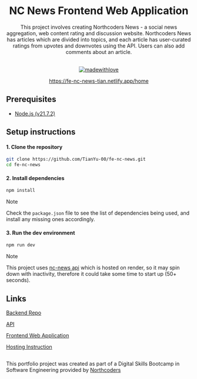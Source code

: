 <div align="center">
<h1> NC News Frontend Web Application </h1> 
This project involves creating Northcoders News - a social news aggregation, web content rating and discussion website. Northcoders News has articles which are divided into topics, and each article has user-curated ratings from upvotes and downvotes using the API. Users can also add comments about an article. <br><br>
  
[![madewithlove](https://img.shields.io/badge/made_with-❤-red?style=for-the-badge&labelColor=orange
)](https://github.com/Tianyu-00)

https://fe-nc-news-tian.netlify.app/home

<!-- ![image](IMAGE URL HERE) -->
</div>

## Prerequisites
- [Node.js (v21.7.2)](https://nodejs.org)


## Setup instructions
#### 1. Clone the repository
``` bash 
git clone https://github.com/TianYu-00/fe-nc-news.git
cd fe-nc-news
```

#### 2. Install dependencies
``` bash 
npm install
```
> [!NOTE]
Check the `package.json` file to see the list of dependencies being used, and install any missing ones accordingly.



#### 3. Run the dev environment
``` bash 
npm run dev
```
> [!NOTE]
This project uses [nc-news api](https://nc-portfolio-1.onrender.com/api) which is hosted on render, so it may spin down with inactivity, therefore it could take some time to start up (50+ seconds).










## Links

[Backend Repo](https://github.com/TianYu-00/nc-portfolio-1) 

[API](https://nc-portfolio-1.onrender.com/api)

[Frontend Web Application](https://fe-nc-news-tian.netlify.app/home)

[Hosting Instruction](https://github.com/TianYu-00/fe-nc-news/blob/a8a03aea4205d2c47716144653607429b90e198b/hosting_instruction.md)

<!-- https://l2c.northcoders.com/courses/fe/fe-nc-news -->

<!-- https://notes.northcoders.com/courses/js-front-end/hosting -->

<!--
## Project Redeployment
Create an updated build version of your code:
``` 
npm run build
```

Deploy to a draft url
```
netlify deploy
./dist
```
Deploy to your production url:
```
netlify deploy --prod
./dist
```
-->

<!-- 
Task 1 - CORE: Create a React project and a public repo ✅ Submitted PR ✅

Task 2 - CORE: Enable CORS on BE repo ✅ Submitted PR ✅

Task 3 - CORE: Planning ✅ Submitted PR ✅

Task 4 - CORE: View a list of all articles ✅ Submitted PR ✅

Task 5 - CORE: View an individual article  ✅ Submitted PR ✅

Task 6 - CORE: View a list of comments associated with an article ✅ Submitted PR ✅

Task 7 - CORE: Vote on an article ✅ Submitted PR ✅

Task 8 - CORE: Post a new comment to an existing article ✅ Submitted PR ✅

Task 9 - CORE: Delete comments ✅ Submitted PR ✅

Task 10 - CORE: View a separate page for each topic with a list of related articles ✅ Submitted PR ✅

Task 11 - CORE: Sort articles ✅ Submitted PR ✅

Task 12 - CORE: Error handling ✅ Submitted PR ✅

Task 13 - CORE: Deploy app ✅ Submitted PR ✅

Task 14 - CORE: Write a README 
-->


## 
This portfolio project was created as part of a Digital Skills Bootcamp in Software Engineering provided by [Northcoders](https://northcoders.com/)
